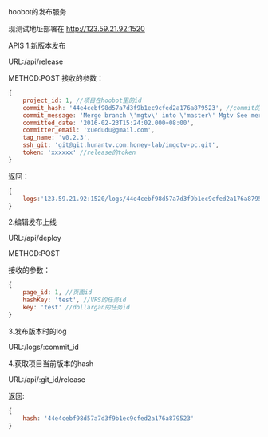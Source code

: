 hoobot的发布服务

现测试地址部署在 http://123.59.21.92:1520

APIS
1.新版本发布

URL:/api/release

METHOD:POST
接收的参数：
```javascript
{
	project_id: 1, //项目在hoobot里的id
	commit_hash: '44e4cebf98d57a7d3f9b1ec9cfed2a176a879523', //commit的hash
	commit_message: 'Merge branch \'mgtv\' into \'master\' Mgtv See merge request !143',
	committed_date: '2016-02-23T15:24:02.000+08:00',
	committer_email: 'xuedudu@gmail.com',
	tag_name: 'v0.2.3', 
	ssh_git: 'git@git.hunantv.com:honey-lab/imgotv-pc.git', 
	token: 'xxxxxx' //release的token
}

```

返回：
```javascript
{
	logs:'123.59.21.92:1520/logs/44e4cebf98d57a7d3f9b1ec9cfed2a176a879523'  
}

```
2.编辑发布上线

URL:/api/deploy

METHOD:POST


接收的参数：
```javascript
{
	page_id: 1, //页面id
	hashKey: 'test', //VRS的任务id
	key: 'test' //dollargan的任务id
}

```


3.发布版本时的log

URL:/logs/:commit_id


4.获取项目当前版本的hash

URL:/api/:git_id/release

返回:

```javascript
{
	hash: '44e4cebf98d57a7d3f9b1ec9cfed2a176a879523'
}
```

